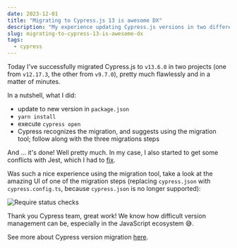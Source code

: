 ```yaml
---
date: 2023-12-01
title: "Migrating to Cypress.js 13 is awesome DX"
description: "My experience updating Cypress.js versions in two different projects"
slug: migrating-to-cypress-13-is-awesome-dx
tags:
  - cypress
---
```


Today I've successfully migrated Cypress.js to `v13.6.0` in two projects (one
from `v12.17.3`, the other from `v9.7.0`), pretty much flawlessly and in a
matter of minutes.

In a nutshell, what I did:

- update to new version in `package.json`
- `yarn install`
- execute `cypress open`
- Cypress recognizes the migration, and suggests using the migration tool;
  follow along with the three migrations steps

And ... it's done! Well pretty much. In my case, I also started to get some
conflicts with Jest, which I had to
[fix](https://github.com/cypress-io/cypress/issues/22059#issuecomment-1148921141).

Was such a nice experience using the migration tool, take a look at the amazing
UI of one of the migration steps (replacing `cypress.json` with
`cypress.config.ts`, because `cypress.json` is no longer supported):

![Require status checks](/img/articles/2023-12-01-migrating-to-cypress-13-is-awesome-dx.png)

Thank you Cypress team, great work! We know how difficult version management can
be, especially in the JavaScript ecosystem 😅.

See more about Cypress version migration
[here](https://docs.cypress.io/guides/references/migration-guide).
